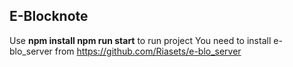<h2>E-Blocknote</h2>

Use
 <b>npm install
 npm run start</b>
 to run project
You need to install e-blo_server from https://github.com/Riasets/e-blo_server